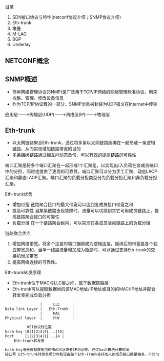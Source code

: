 目录
1. SDN接口协议与特性(netconf协议介绍；SNMP协议介绍)
2. Eth-trunk
3. 堆叠
4. M-LAG
5. BGP
6. Underlay

NETCONF概念
---

SNMP概述
---

- 简单网络管理协议(SNMP)是广泛用于TCP/IP网络的网络管理标准协议，用来收集、管理、修改设备信息
- 作为TCP/IP协议簇的一部分，SNMP消息被封装为UDP报文在Internet中传输

应用层--->传输层(UDP)--->网络层(IP)--->物理层

Eth-trunk
---

- 以太网链路聚合Eth-trunk，通过将多条以太网链路捆绑在一起形成一条逻辑链路，从而实现增加链路带宽的目的
- 多条捆绑链路通过相互间动态备份，可以有效的提高链路的可靠性

端口汇聚是将多个端口汇聚在一起形成1个汇聚组，以实现出/入负荷在各成员端口中的分担，同时也提供了更高的可靠性。端口汇聚可以分为手工汇聚、动态LACP汇聚和静态LACP汇聚。端口汇聚的负载分担类型分为负载分担汇聚和非负载分担汇聚。

Eth-trunk优势
- 增加带宽 链路聚合接口的最大带宽可以达到各成员接口带宽之和
- 提高可靠性 当某条链路出现故障时，流量可以切换到其它可用成员链路上，提高链路聚合接口的可靠性
- 负载分担 在一个链路聚合组内，可以实现在各成员活动链路上的负载分担

链路聚合优点
1. 增加网络带宽。将多个连接的端口捆绑成为逻辑连接，捆绑后的带宽是各个独立带宽总和，当单一线路流量增加成为瓶颈时，可以通过支持Eth-trunk的交换机增加带宽
2. 提高网络连接的可靠性。

Eth-trunk转发原理
- Eth-trunk位于MAC与LLC层之间，属于数据链路层
- Eth-trunk可以提取数据帧的源MAC地址/IP地址或目的的MAC/IP地址并配合转发表完成负载分担
```txt
                |     LLC      |
Data link Layer |   Eth-Trunk  |
                |     MAC      |
Physical layer  |     PHY      |
      
          OSI协议栈位置
hash-key |0|1|2|3|4|...|15|
Port     |1|2|3|4|1|...|4 |
    Eth-trunk转发表

hash-key值是根据数据包的MAC地址或者IP地址等，经过hash算法计算得出
接口号 Eth-trunk转发表项分布和设备每个Eth-Trunk支持加入的成员接口数量相关。不同hash-key值对应不同的出接口
```





